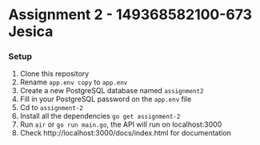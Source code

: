 # Assignment 2 - 149368582100-673 Jesica
### Setup
1. Clone this repository
2. Rename `app.env copy` to `app.env`
3. Create a new PostgreSQL database named `assignment2`
4. Fill in your PostgreSQL password on the `app.env` file
5. Cd to `assignment-2`
6. Install all the dependencies `go get assignment-2`
7. Run `air` or `go run main.go`, the API will run on localhost:3000
8. Check http://localhost:3000/docs/index.html for documentation
